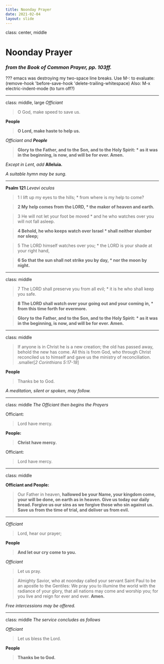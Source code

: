 ```yaml
---
title: Noonday Prayer
date: 2021-02-04
layout: slide
---
```

class: center, middle
# Noonday Prayer
### _from the Book of Common Prayer, pp. 103ff._
???
emacs was destroying my two-space line breaks.
Use M-: to evaluate:
(remove-hook 'before-save-hook 'delete-trailing-whitespace)
Also: M-x electric-indent-mode (to turn off?)

---
class: middle, large
_Officiant_
> O God, make speed to save us.

**People**
> **O Lord, make haste to help us.**

_Officiant and **People**_
> **Glory to the Father, and to the Son,
and to the Holy Spirit: *
as it was in the beginning, is now,
and will be for ever. Amen.**

_Except in Lent, add_  **Alleluia.**

_A suitable hymn may be sung._

---

**Psalm 121**
_Levavi oculos_

> 1	I lift up my eyes to the hills; *
from where is my help to come?

> **2	My help comes from the LORD, *
the maker of heaven and earth.**

> 3	He will not let your foot be moved *
and he who watches over you will not fall asleep.

> **4	Behold, he who keeps watch over Israel *
shall neither slumber nor sleep;**

> 5	The LORD himself watches over you; *
the LORD is your shade at your right hand,

> **6	So that the sun shall not strike you by day, *
nor the moon by night.**

---
class: middle

> 7	The LORD shall preserve you from all evil; *
it is he who shall keep you safe.

> **8	The LORD shall watch over your going out and your coming in, *
from this time forth for evermore.**



> **Glory to the Father, and to the Son,
and to the Holy Spirit: *
as it was in the beginning, is now,
and will be for ever. Amen.**

---
class: middle

> If anyone is in Christ he is a new creation; the old has passed away, behold the new has come.  All this is from God, who through Christ reconciled us to himself and gave us the ministry of reconciliation.
.smaller[_2 Corinthians 5:17-18_]

**People**
> Thanks be to God.

_A meditation, silent or spoken, may follow._

---
class: middle
_The Officiant then begins the Prayers_

Officiant:
> Lord have mercy.

**People:**
> **Christ have mercy.**

Officiant:
> Lord have mercy.

---
class: middle

**Officiant and People:**
> Our Father in heaven,
**hallowed be your Name,
your kingdom come,
your will be done,
on earth as in heaven.
Give us today our daily bread.
Forgive us our sins
as we forgive those
who sin against us.
Save us from the time of trial,
and deliver us from evil.**


---

_Officiant_
> Lord, hear our prayer;

**People**
> **And let our cry come to you.**

_Officiant_
> Let us pray.

> Almighty Savior, who at noonday called your servant Saint Paul to be an apostle to the Gentiles:  We pray you to illumine the world with the radiance of your glory, that all nations may come and worship you; for you live and reign for ever and ever.  **Amen.**

_Free intercessions may be offered._

---
class: middle
_The service concludes as follows_

_Officiant_
> Let us bless the Lord.

**People**
> **Thanks be to God.**
